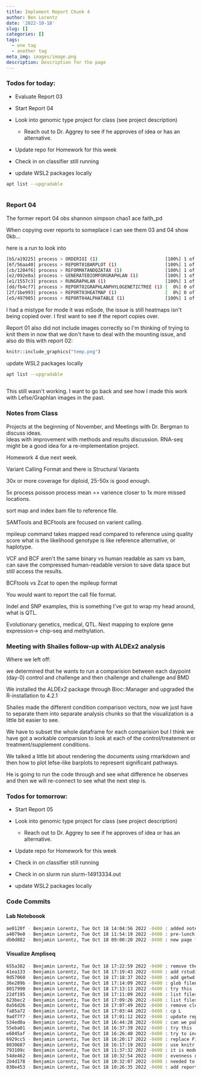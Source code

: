 ```yaml
---
title: Implement Report Chunk 4
author: Ben Lorentz
date: '2022-10-18'
slug: []
categories: []
tags:
  - one tag
  - another tag
meta_img: images/image.png
description: Description for the page
---
```


### Todos for today:

- Evaluate Report 03
- Start Report 04
- Look into genomic type project for class (see project description)
  - Reach out to Dr. Aggrey to see if he approves of idea or has an alternative.
- Update repo for Homework for this week
- Check in on classifier still running

- update WSL2 packages locally

```bash
apt list --upgradable
 
```

### Report 04

The former report 04 
obs shannon simpson  chao1 ace faith_pd 

When copying over reports to someplace I can see them 03 and 04 show 0kb...

here is a run to look into

```bash
[b5/a19225] process > ORDERIOI (1)                         [100%] 1 of 1 ✔
[6f/56aa40] process > REPORT01BARPLOT (1)                  [100%] 1 of 1 ✔
[cb/1204f6] process > REFORMATANDQZATAX (1)                [100%] 1 of 1 ✔
[e2/092e0a] process > GENERATEBIOMFORGRAPHLAN (1)          [100%] 1 of 1 ✔
[e1/1557c3] process > RUNGRAPHLAN (1)                      [100%] 1 of 1 ✔
[dd/fb4cf7] process > REPORT02GRAPHLANPHYLOGENETICTREE (1) [  0%] 0 of 1
[2f/1be993] process > REPORT03HEATMAP (1)                  [  0%] 0 of 1
[e5/497905] process > REPORT04ALPHATABLE (1)               [100%] 1 of 1
```

I had a mistype for mode it was mSode, the issue is still heatmaps isn't being copied over. I first want to see if the report copies over. 

Report 01 also did not include images correctly so I'm thinking of trying to knit them in now that we don't have to deal with the mounting issue, and also do this with report 02:

```bash
knitr::include_graphics("temp.png")
```

update WSL2 packages locally

```bash
apt list --upgradable
 
```

This still wasn't working. I want to go back and see how I made this work with Lefse/Graphlan images in the past.

### Notes from Class

Projects at the beginning of November, and Meetings with Dr. Bergman to discuss ideas.\
Ideas with improvement with methods and results discussion. RNA-seq might be a good idea for a re-implementation project. 

Homework 4 due next week. 

Variant Calling Format and there is Structural Variants 

30x or more coverage for diploid, 25-50x is good enough.

5x process poisson process mean == varience closer to 1x more missed locations. 

sort map and index bam file to reference file. 

SAMTools and BCFtools are focused on varient calling. 

mpileup command takes mapped read compared to reference using quality score what is the likelihood genotype is like reference alternative, or haplotype. 

VCF and BCF aren't the same binary vs human readable as sam vs bam, can save the compressed human-readable version to save data space but still access the results. 

BCFtools vs Zcat to open the mpileup format

You would want to report the call file format. 

Indel and SNP examples, this is something I've got to wrap my head around, what is QTL. 

Evolutionary genetics, medical, QTL. Next mapping to explore gene expression-> chip-seq and methylation. 

### Meeting with Shailes follow-up with ALDEx2 analysis

Where we left off:

we determined that he wants to run a comparision between each daypoint (day-0) control and challenge and then challenge and challenge and BMD

We installed the ALDEx2 package through Bioc::Manager and upgraded the R-installation to 4.2.1

Shailes made the different condition comparison vectors, now we just have to separate them into separate analysis chunks so that the visualization is a little bit easier to see. 

We have to subset the whole dataframe for each comparision but I think we have got a workable comparsion to look at each of the control/treatement or treatment/supplement conditions. 

We talked a little bit about rendering the documents using rmarkdown and then how to plot lefse-like barplots to represent significant pathways. 

He is going to run the code through and see what difference he observes and then we will re-connect to see what the next step is.

### Todos for tomorrow:

- Start Report 05
- Look into genomic type project for class (see project description)
  - Reach out to Dr. Aggrey to see if he approves of idea or has an alternative.
- Update repo for Homework for this week
- Check in on classifier still running
- Check in on slurm run slurm-14913334.out

- update WSL2 packages locally

### Code Commits 


#### Lab Noteboook

```bash
ae0120f - Benjamin Lorentz, Tue Oct 18 14:04:56 2022 -0400 : added notes from class related to varient calling
a4079e0 - Benjamin Lorentz, Tue Oct 18 11:54:19 2022 -0400 : pre-lunch notes
db0d882 - Benjamin Lorentz, Tue Oct 18 09:00:20 2022 -0400 : new page for Tuesday
```

#### Visualize Ampliseq

```bash
655a382 - Benjamin Lorentz, Tue Oct 18 17:22:59 2022 -0400 : remove the inclusion
41ea133 - Benjamin Lorentz, Tue Oct 18 17:19:43 2022 -0400 : add rstudio root file
9d57060 - Benjamin Lorentz, Tue Oct 18 17:18:37 2022 -0400 : add getwd before
36e289b - Benjamin Lorentz, Tue Oct 18 17:14:09 2022 -0400 : glob filenames
8017990 - Benjamin Lorentz, Tue Oct 18 17:13:13 2022 -0400 : try this
22df195 - Benjamin Lorentz, Tue Oct 18 17:11:09 2022 -0400 : list files 2
623bec2 - Benjamin Lorentz, Tue Oct 18 17:09:26 2022 -0400 : list files
0a56d26 - Benjamin Lorentz, Tue Oct 18 17:07:49 2022 -0400 : remove clean true
fa85a72 - Benjamin Lorentz, Tue Oct 18 17:03:44 2022 -0400 : cp L
9adf7f7 - Benjamin Lorentz, Tue Oct 18 17:01:12 2022 -0400 : update report 02
534ed0a - Benjamin Lorentz, Tue Oct 18 16:44:28 2022 -0400 : can we publish the images to both dirs
55eba01 - Benjamin Lorentz, Tue Oct 18 16:37:39 2022 -0400 : try this
e6045af - Benjamin Lorentz, Tue Oct 18 16:26:40 2022 -0400 : try to include photos again
6929cc5 - Benjamin Lorentz, Tue Oct 18 16:20:17 2022 -0400 : replace Figures with barplots for correct path
8030687 - Benjamin Lorentz, Tue Oct 18 16:17:19 2022 -0400 : use knitr include_graphics
793109c - Benjamin Lorentz, Tue Oct 18 11:37:32 2022 -0400 : it is mode not mSode...
54de462 - Benjamin Lorentz, Tue Oct 18 10:32:54 2022 -0400 : evenness not ace
2b4d178 - Benjamin Lorentz, Tue Oct 18 10:32:07 2022 -0400 : needed to add the results prepend to directories
030e453 - Benjamin Lorentz, Tue Oct 18 10:26:35 2022 -0400 : add report chunk 04

```
